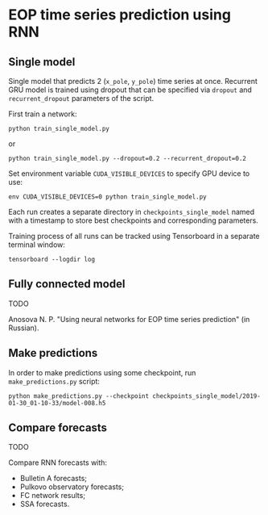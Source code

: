 # EOP time series prediction using RNN

## Single model

Single model that predicts 2 (`x_pole`, `y_pole`) time series at once. Recurrent GRU model is trained using dropout that
can be specified via `dropout` and `recurrent_dropout` parameters of the script. 

First train a network:

```
python train_single_model.py
```

or

```
python train_single_model.py --dropout=0.2 --recurrent_dropout=0.2
```

Set environment variable `CUDA_VISIBLE_DEVICES` to specify GPU device to use:

```
env CUDA_VISIBLE_DEVICES=0 python train_single_model.py
```

Each run creates a separate directory in `checkpoints_single_model` named with a timestamp to store best checkpoints and
corresponding parameters.

Training process of all runs can be tracked using Tensorboard in a separate terminal window: 

```
tensorboard --logdir log
```

## Fully connected model

TODO

Anosova N. P. "Using neural networks for EOP time series prediction" (in Russian).

## Make predictions

In order to make predictions using some checkpoint, run `make_predictions.py` script:

```
python make_predictions.py --checkpoint checkpoints_single_model/2019-01-30_01-10-33/model-008.h5
```

## Compare forecasts

TODO

Compare RNN forecasts with:
* Bulletin A forecasts;
* Pulkovo observatory forecasts;
* FC network results;
* SSA forecasts.

